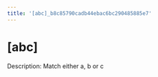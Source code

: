 ```yaml
---
title: '[abc]_b8c85790cadb44ebac6bc290485885e7'
---
```


# [abc]

Description: Match either a, b or c